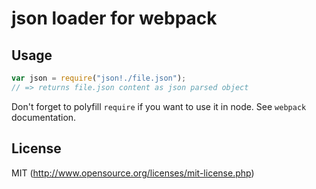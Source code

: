# json loader for webpack

## Usage

``` javascript
var json = require("json!./file.json");
// => returns file.json content as json parsed object
```

Don't forget to polyfill `require` if you want to use it in node.
See `webpack` documentation.

## License

MIT (http://www.opensource.org/licenses/mit-license.php)